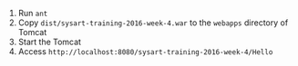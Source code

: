 1. Run ```ant```
1. Copy ```dist/sysart-training-2016-week-4.war``` to the ```webapps``` directory of Tomcat
1. Start the Tomcat
1. Access ```http://localhost:8080/sysart-training-2016-week-4/Hello```
